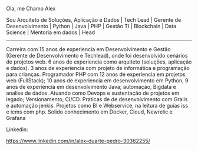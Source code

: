 Ola, me Chamo Alex

Sou Arquiteto de Soluções, Aplicação e Dados | Tech Lead | Gerente de Desenvolvimento | Python | Java | PHP | Gestão TI | Blockchain | Data Science | Mentoria em dados | Head

- - - 

Carreira com 15 anos de experiencia em Desenvolvimento e Gestão (Gerente de Desenvolvimento
e Techlead), onde foi desenvolvido cenários de projetos web.
6 anos de experiencia como arquiteto (soluções, aplicação e dados).
3 anos de experiencia com projeto de informática e programação para crianças.
Programador PHP com 12 anos de experiencia em projetos web (FullStack); 10 anos de experiencia
em desenvolvimento em Python, 9 anos de experiencia em desenvolvimento Java; automação,
Bigdata e analise de dados.
Atuando como Devops e sustentação de projetos em legado; Versionamento, CI/CD. Praticas de de desenvolvimento com Grails e automação jenkis.
Projetos como BI e Webservice, na leitura de guias iss e icms com php.
Solido conhecimento em Docker, Cloud, Newrelic e Grafana

Linkedin:

https://www.linkedin.com/in/alex-duarte-pedro-30362255/

<!---
peduallex/peduallex is a ✨ special ✨ repository because its `README.md` (this file) appears on your GitHub profile.
You can click the Preview link to take a look at your changes.
--->
